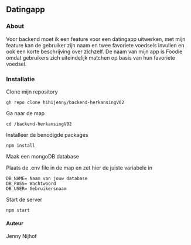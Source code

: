 ## Datingapp 

### About 
Voor backend moet ik een feature voor een datingapp uitwerken, met mijn feature kan de gebruiker zijn naam en twee favoriete voedsels invullen en ook een korte beschrijving over zichzelf. De naam van mijn app is Foodie omdat gebruikers zich uiteindelijk matchen op basis van hun favoriete voedsel. 

### Installatie

Clone mijn repository

`gh repo clone hihijenny/backend-herkansingV02`

Ga naar de map

`cd /backend-herkansingV02`

Installeer de benodigde packages

`npm install`

Maak een mongoDB database

Plaats de .env file in de map en zet hier de juiste variabele in 

```
DB_NAME= Naam van jouw database
DB_PASS= Wachtwoord 
DB_USER= Gebruikersnaam
```
Start de server 

`npm start`

#### Auteur
Jenny Nijhof
